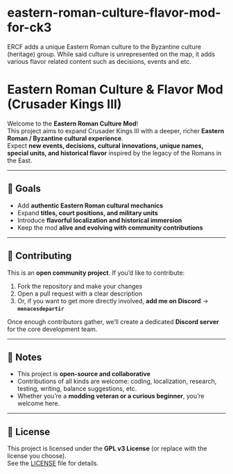 # eastern-roman-culture-flavor-mod-for-ck3
ERCF adds a unique Eastern Roman culture to the Byzantine culture (heritage) group. While said culture is unrepresented on the map, it adds various flavor related content such as decisions, events and etc.

# Eastern Roman Culture & Flavor Mod (Crusader Kings III)

Welcome to the **Eastern Roman Culture Mod**!  
This project aims to expand Crusader Kings III with a deeper, richer **Eastern Roman / Byzantine cultural experience**.  
Expect **new events, decisions, cultural innovations, unique names, special units, and historical flavor** inspired by the legacy of the Romans in the East.

---

## 🚀 Goals
- Add **authentic Eastern Roman cultural mechanics**  
- Expand **titles, court positions, and military units**  
- Introduce **flavorful localization and historical immersion**  
- Keep the mod **alive and evolving with community contributions**

---

## 🤝 Contributing
This is an **open community project**. If you’d like to contribute:
1. Fork the repository and make your changes  
2. Open a pull request with a clear description  
3. Or, if you want to get more directly involved, **add me on Discord** → **`menacesdepartir`**  

Once enough contributors gather, we’ll create a dedicated **Discord server** for the core development team.

---

## 📌 Notes
- This project is **open-source and collaborative**  
- Contributions of all kinds are welcome: coding, localization, research, testing, writing, balance suggestions, etc.  
- Whether you’re a **modding veteran or a curious beginner**, you’re welcome here.  

---

## 📜 License
This project is licensed under the **GPL v3 License** (or replace with the license you choose).  
See the [LICENSE](./LICENSE) file for details.
